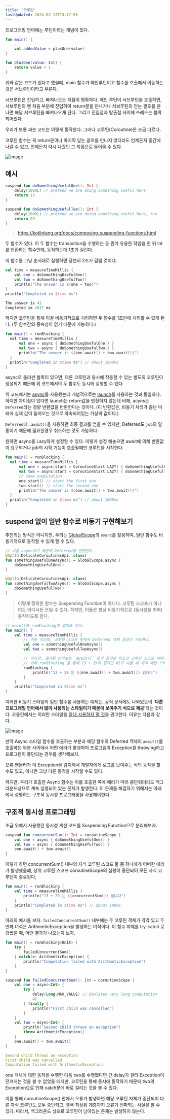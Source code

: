 ```yaml
---
title: '코루틴'
lastUpdated: 2024-03-13T15:17:56
---
```


프로그래밍 언어에는 루틴이라는 개념이 있다.

```kotlin
fun main() {
    ...
    val addedValue = plusOne(value)
}

fun plusOne(value: Int) {
    return value + 1
}
```

위와 같은 코드가 있다고 했을떄, main 함수가 메인루틴이고 함수를 호출해서 이동하는 것은 서브루틴이라고 부른다.

서브루틴은 진입하고, 빠져나오는 지점이 명확하다. 메인 루틴이 서브루틴을 호출하면, 서브루틴의 맨 처음 부분에 진입하여 return문을 만나거나 서브루틴의 닫는 괄호를 만나면 해당 서브루틴을 빠져나오게 된다. 그리고 진입점과 탈출점 사이에 쓰레드는 블락되어있다.

우리가 보통 짜는 코드는 이렇게 동작한다. 그러나 코루틴(Coroutine)은 조금 다르다.

코루틴 함수는 꼭 return문이나 마지막 닫는 괄호를 만나지 않더라도 언제든지 중간에 나갈 수 있고, 언제든지 다시 나갔던 그 지점으로 들어올 수 있다.

![image](https://user-images.githubusercontent.com/81006587/217225934-dff05b67-f83e-4234-987d-33670eba50e7.png)

## 예시

```kotlin
suspend fun doSomethingUsefulOne(): Int {
    delay(1000L) // pretend we are doing something useful here
    return 13
}

suspend fun doSomethingUsefulTwo(): Int {
    delay(1000L) // pretend we are doing something useful here, too
    return 29
}
```

> https://kotlinlang.org/docs/composing-suspending-functions.html

두 함수가 있다. 이 두 함수는 transaction을 수행하는 등 뭔가 유용한 작업을 한 뒤 Int를 반환하는 함수인데, 동작하는데 1초가 걸린다.

이 함수를 그냥 순서대로 실행하면 당연히 2초가 걸릴 것이다.

```kotlin
val time = measureTimeMillis {
    val one = doSomethingUsefulOne()
    val two = doSomethingUsefulTwo()
    println("The answer is ${one + two}")
}
println("Completed in $time ms")
```

```kotlin
The answer is 42
Completed in 2017 ms
```

하지만 코루틴을 통해 이걸 비동기적으로 처리하면 두 함수를 1초만에 처리할 수 있게 된다. (두 함수간의 종속성이 없기 때문에 가능하다.)

```kotlin
fun main() = runBlocking {
  val time = measureTimeMillis {
      val one = async { doSomethingUsefulOne() }
      val two = async { doSomethingUsefulTwo() }
      println("The answer is ${one.await() + two.await()}")
  }
  println("Completed in $time ms") // about 1000ms
}
```

async로 둘러싼 블록이 있으면, 다른 코루틴과 동시에 작동할 수 있는 별도의 코루틴이 생성되기 때문에 위 코드에서의 두 함수도 동시에 실행할 수 있다. 

위 코드에서는 [async](https://kotlinlang.org/api/kotlinx.coroutines/kotlinx-coroutines-core/kotlinx.coroutines/async.html)를 사용했는데 개념적으로는 [launch](https://kotlinlang.org/api/kotlinx.coroutines/kotlinx-coroutines-core/kotlinx.coroutines/launch.html)를 사용하는 것과 동일하다. 하지만 차이점이 있다면 launch는 return값을 반환하지 않는데 비해, acyns는 `Deferred`라는 경량 반환값을 반환한다는 것이다. (이 반환값은, 비동기 처리가 끝난 미래에 실제 값이 들어오는 것으로 약속되어있는 가상의 값이다.)

`Deferred`에 `.await()`을 사용하면 최종 결과를 얻을 수 있지만, Deferred도 `job`의 일종이기 때문에 필요한경우 취소하는 것도 가능하다.

원하면 async를 Lazy하게 설정할 수 있다. 이렇게 설정 해놓으면 await에 의해 반환값이 요구되거나 job의 시작 기능이 호출될때만 코루틴을 시작한다.

```kotlin
fun main() = runBlocking {
  val time = measureTimeMillis {
      val one = async(start = CoroutineStart.LAZY) { doSomethingUsefulOne() }
      val two = async(start = CoroutineStart.LAZY) { doSomethingUsefulTwo() }
      // some computation
      one.start() // start the first one
      two.start() // start the second one
      println("The answer is ${one.await() + two.await()}")
  }
  println("Completed in $time ms") // about 1000ms
}
```

## suspend 없이 일반 함수로 비동기 구현해보기

추천되는 방식은 아니지만, 우리는 [GlobalScope](https://kotlinlang.org/api/kotlinx.coroutines/kotlinx-coroutines-core/kotlinx.coroutines/-global-scope/)의 `async`를 활용하여, 일반 함수도 비동기적으로 동작할 수 있게 할 수 있다.

```kotlin
// 나름 async이기 때문에 Deferred를 반환한다
@OptIn(DelicateCoroutinesApi::class)
fun somethingUsefulOneAsync() = GlobalScope.async {
    doSomethingUsefulOne()
}

@OptIn(DelicateCoroutinesApi::class)
fun somethingUsefulTwoAsync() = GlobalScope.async {
    doSomethingUsefulTwo()
}
```

> 이렇게 정의한 함수는 Suspending Function이 아니다. 코루틴 스코프가 아니여도 어디서든 쓰일 수 있다. 하지만, 이들은 항상 비동기적으로 (동시성을 띄며) 동작하도록 한다.

```kotlin
// main()에 runBlocking이 없어도 된다. 
fun main() {
    val time = measureTimeMillis {
        // 이런 식으로, 코루틴 스코프 밖에서 Deferred 객체 생성이 가능하다.
        val one = somethingUsefulOneAsync()
        val two = somethingUsefulTwoAsync()

        // 하지만, 결과를 받아보는 `await()` 등의 동작은 무조건 코루틴 스코프 내에서 이루어져야 한다.
        // 아래 runBlocking 을 통해 13 + 29의 결과인 42가 나올 때 까지 메인 쓰레드를 블로킹하여 시간을 잰다.
        runBlocking {
            println("13 + 29 는 ${one.await() + two.await()} 입니다")
        }
    }
    println("Completed in $time ms")
}
```

이러한 비동기 스타일의 일반 함수를 사용하는 예제는, 공식 문서에도 나와있듯이 '**다른 프로그래밍 언어에서 많이 사용되는 스타일이기 때문에 보여주기 식으로 제공**'되는 것이다. 코틀린에서는 이러한 스타일을 <u>절대 사용하지 말 것</u>을 권고한다. 이유는 다음과 같다.

![image](https://user-images.githubusercontent.com/81006587/217149371-f073998f-0a5f-41db-8215-c1b089d95e64.png)

만약 Async 스타일 함수를 호출하는 부분과 해당 함수의 Deferred 객체의 `await()`를 호출하는 부분 사이에서 어떤 에러가 발생하여 프로그램이 Exception을 throwing하고 프로그램이 중단되는 경우를 생각해보자.

오류 핸들러가 이 Exception을 감지해서 개발자에게 로그를 보여주는 식의 동작을 할 수도 있고, 아니면 그냥 다른 동작을 시작할 수도 있다.

하지만, 우리가 호출한 Async 함수는 이를 호출한 쪽에 에러가 떠러 중단되더라도 백그라운드상으로 계속 실행되어 있는 문제가 발생한다. 이 문제를 해결하기 위해서는 아래에서 설명하는 구조적 동시성 프로그래밍을 사용해야한다.

## 구조적 동시성 프로그래밍

조금 위에서 사용했던 동시성 계산 코드를 Suspending Function으로 분리해보자.

```kotlin
suspend fun concurrentSum(): Int = coroutineScope {
    val one = async { doSomethingUsefulOne() }
    val two = async { doSomethingUsefulTwo() }
    one.await() + two.await()
}
```

이렇게 하면 concurrentSum() 내부의 자식 코루틴 스코프 둘 중 하나에게 어떠한 에러가 발생했을떄, 상위 코루틴 스코프 coroutineScope의 실행이 중단되어 모든 자식 코루틴이 종료된다,

```kotlin
fun main() = runBlocking {
    val time = measureTimeMillis {
        println("13 + 29 는 ${concurrentSum()} 입니다")
    }
    println("Completed in $time ms") // about 100ms
}
```

아래의 예시를 보자. `failedConcurrentSum()` 내부에는 두 코루틴 객체가 각각 있고 두 번째 녀석은 ArithmeticException을 발생하는 녀석이다. 이 함수 자체를 try-catch 로 감쌌을 때, 어떤 결과가 나오는지 보자.

```kotlin
fun main() = runBlocking<Unit> {
    try {
        failedConcurrentSum()
    } catch(e: ArithmeticException) {
        println("Computation failed with ArithmeticException")
    }
}

suspend fun failedConcurrentSum(): Int = coroutineScope {
    val one = async<Int> { 
        try {
            delay(Long.MAX_VALUE) // Emulates very long computation
            42
        } finally {
            println("First child was cancelled")
        }
    }
    val two = async<Int> { 
        println("Second child throws an exception")
        throw ArithmeticException()
    }
    one.await() + two.await()
}
```

```yml
Second child throws an exception
First child was cancelled
Computation failed with ArithmeticException
```

one 객체에 대한 동작을 수행한 다음 two를 수행했다면 긴 delay가 걸려 Exception이 던져지는 것을 볼 수 없었을 테지만, 코루틴을 통해 동시에 동작하기 때문에 two의 Exception으로 인해 catch문에 바로 걸리는 것을 볼 수 있다.

이를 통해 coroutineScope() 안에서 오류가 발생하면 해당 코루틴 자체가 중단되어 다른 자식 코루틴도 모두 중단되고, 결국 최상위 계층까지 오류가 전파되는 사실을 알 수 있다. 따라서, 백그라운드 상으로 코루틴이 남아있는 문제는 발생하지 않는다.
